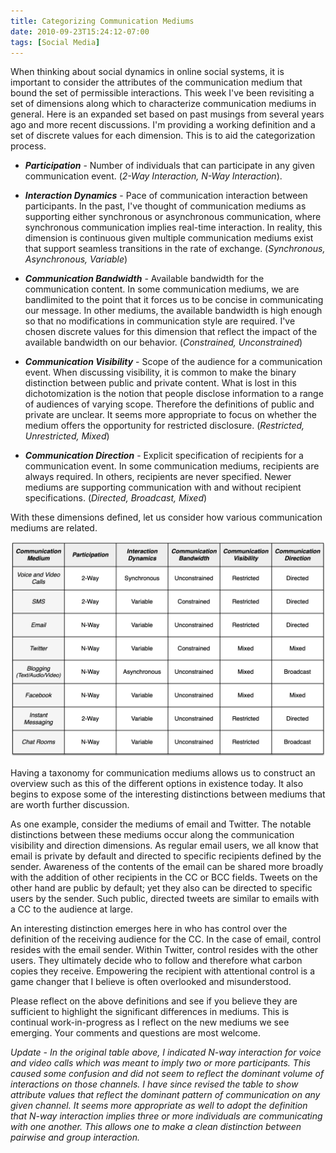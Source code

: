 ```yaml
---
title: Categorizing Communication Mediums
date: 2010-09-23T15:24:12-07:00
tags: [Social Media]
---
```

When thinking about social dynamics in online social systems, it is important to consider the attributes of the communication medium that bound the set of permissible interactions. This week I've been revisiting a set of dimensions along which to characterize communication mediums in general. Here is an expanded set based on past musings from several years ago and more recent discussions.  I'm providing a working definition and a set of discrete values for each dimension. This is to aid the categorization process.   

*   **_Participation_** - Number of individuals that can participate in any given communication event. (_2-Way Interaction, N-Way Interaction_).

*   **_Interaction Dynamics_** - Pace of communication interaction between participants. In the past, I've thought of communication mediums as supporting either synchronous or asynchronous communication, where synchronous communication implies real-time interaction. In reality, this dimension is continuous given multiple communication mediums exist that support seamless transitions in the rate of exchange. (_Synchronous, Asynchronous, Variable_)

*   **_Communication Bandwidth_** - Available bandwidth for the communication content. In some communication mediums, we are bandlimited to the point that it forces us to be concise in communicating our message. In other mediums, the available bandwidth is high enough so that no modifications in communication style are required. I've chosen discrete values for this dimension that reflect the impact of the available bandwidth on our behavior. (_Constrained, Unconstrained_)

*   **_Communication Visibility_** - Scope of the audience for a communication event. When discussing visibility, it is common to make the binary distinction between public and private content. What is lost in this dichotomization is the notion that people disclose information to a range of audiences of varying scope. Therefore the definitions of public and private are unclear. It seems more appropriate to focus on whether the medium offers the opportunity for restricted disclosure. (_Restricted, Unrestricted, Mixed_)

*   **_Communication Direction_** - Explicit specification of recipients for a communication event. In some communication mediums, recipients are always required. In others, recipients are never specified. Newer mediums are supporting communication with and without recipient specifications. (_Directed, Broadcast, Mixed_)

With these dimensions defined, let us consider how various communication mediums are related.

![](CommsMediums.png)

Having a taxonomy for communication mediums allows us to construct an overview such as this of the different options in existence today. It also begins to expose some of the interesting distinctions between mediums that are worth further discussion.

As one example, consider the mediums of email and Twitter.  The notable distinctions between these mediums occur along the communication visibility and direction dimensions. As regular email users, we all know that email is private by default and directed to specific recipients defined by the sender. Awareness of the contents of the email can be shared more broadly with the addition of other recipients in the CC or BCC fields. Tweets on the other hand are public by default; yet they also can be directed to specific users by the sender. Such public, directed tweets are similar to emails with a CC to the audience at large.

An interesting distinction emerges here in who has control over the definition of the receiving audience for the CC. In the case of email, control resides with the email sender. Within Twitter, control resides with the other users.  They ultimately decide who to follow and therefore what carbon copies they receive. Empowering the recipient with attentional control is a game changer that I believe is often overlooked and misunderstood.

Please reflect on the above definitions and see if you believe they are sufficient to highlight the significant differences in mediums. This is continual work-in-progress as I reflect on the new mediums we see emerging. Your comments and questions are most welcome.

_Update - In the original table above, I indicated N-way interaction for voice and video calls which was meant to imply two or more participants. This caused some confusion and did not seem to reflect the dominant volume of interactions on those channels. I have since revised the table to show attribute values that reflect the dominant pattern of communication on any given channel. It seems more appropriate as well to adopt the definition that N-way interaction implies three or more individuals are communicating with one another. This allows one to make a clean distinction between pairwise and group interaction._
